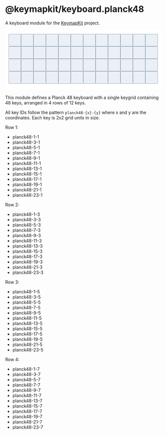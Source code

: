 # @keymapkit/keyboard.planck48

A keyboard module for the [KeymapKit](https://github.com/mrled/KeymapKit) project.

![Screenshot](screenshot.png?raw=true "Screenshot")

This module defines a Planck 48 keyboard with a single keygrid containing 48 keys,
arranged in 4 rows of 12 keys.

All key IDs follow the pattern `planck48-{x}-{y}` where x and y are the coordinates. Each key is 2x2 grid units in size.

Row 1:

- planck48-1-1
- planck48-3-1
- planck48-5-1
- planck48-7-1
- planck48-9-1
- planck48-11-1
- planck48-13-1
- planck48-15-1
- planck48-17-1
- planck48-19-1
- planck48-21-1
- planck48-23-1

Row 2:

- planck48-1-3
- planck48-3-3
- planck48-5-3
- planck48-7-3
- planck48-9-3
- planck48-11-3
- planck48-13-3
- planck48-15-3
- planck48-17-3
- planck48-19-3
- planck48-21-3
- planck48-23-3

Row 3:

- planck48-1-5
- planck48-3-5
- planck48-5-5
- planck48-7-5
- planck48-9-5
- planck48-11-5
- planck48-13-5
- planck48-15-5
- planck48-17-5
- planck48-19-5
- planck48-21-5
- planck48-23-5

Row 4:

- planck48-1-7
- planck48-3-7
- planck48-5-7
- planck48-7-7
- planck48-9-7
- planck48-11-7
- planck48-13-7
- planck48-15-7
- planck48-17-7
- planck48-19-7
- planck48-21-7
- planck48-23-7
